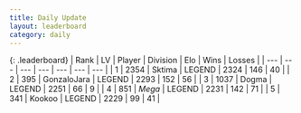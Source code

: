 ```yaml
---
title: Daily Update
layout: leaderboard
category: daily
---
```


{: .leaderboard}
| Rank | LV | Player | Division | Elo | Wins | Losses |
| --- | --- | --- | --- | --- | --- | --- |
| <span data-change="0">1</span> | 2354 | <span title="ID: 353063">Sktima</span> | LEGEND | <span data-change="16">2324</span> | <span data-change="3">146</span> | <span data-change="0">40</span> |
| <span data-change="0">2</span> | 395 | <span title="ID: 650626">GonzaloJara</span> | LEGEND | <span data-change="-13">2293</span> | <span data-change="7">152</span> | <span data-change="3">56</span> |
| <span data-change="8">3</span> | 1037 | <span title="ID: 402846">Dogma</span> | LEGEND | <span data-change="51">2251</span> | <span data-change="21">66</span> | <span data-change="7">9</span> |
| <span data-change="-1">4</span> | 851 | <span title="ID: 651782">_Mega_</span> | LEGEND | <span data-change="3">2231</span> | <span data-change="9">142</span> | <span data-change="4">71</span> |
| <span data-change="1">5</span> | 341 | <span title="ID: 598288">Kookoo</span> | LEGEND | <span data-change="11">2229</span> | <span data-change="2">99</span> | <span data-change="0">41</span> |